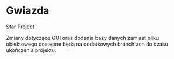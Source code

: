 # Gwiazda
Star Project

Zmiany dotyczące GUI oraz dodania bazy danych zamiast pliku obiektowego dostępne będą na dodatkowych branch'ach do czasu ukończenia projektu.

